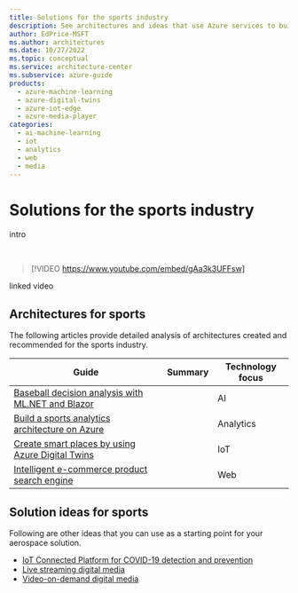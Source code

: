 ```yaml
---
title: Solutions for the sports industry
description: See architectures and ideas that use Azure services to build efficient, scalable, and reliable solutions in the sports industry.
author: EdPrice-MSFT
ms.author: architectures
ms.date: 10/27/2022
ms.topic: conceptual
ms.service: architecture-center
ms.subservice: azure-guide
products:
  - azure-machine-learning
  - azure-digital-twins
  - azure-iot-edge
  - azure-media-player
categories:
  - ai-machine-learning
  - iot
  - analytics
  - web
  - media
---
```


# Solutions for the sports industry

intro 

<br>

> [!VIDEO https://www.youtube.com/embed/gAa3k3UFFsw]

linked video 

## Architectures for sports

The following articles provide detailed analysis of architectures created and recommended for the sports industry.

|Guide  |Summary  |Technology focus  |
|---------|---------|---------|
| [Baseball decision analysis with ML.NET and Blazor](../data-guide/big-data/baseball-ml-workload.yml)     |         |    AI     |
|   [Build a sports analytics architecture on Azure](../example-scenario/analytics/sports-analytics-architecture-azure.yml)   |         |  Analytics       |
|  [Create smart places by using Azure Digital Twins](../example-scenario/iot/smart-places.yml)   |         |     IoT    |
|   [Intelligent e-commerce product search engine](../example-scenario/apps/ecommerce-search.yml)  |         |     Web    |

## Solution ideas for sports

Following are other ideas that you can use as a starting point for your aerospace solution.

- [IoT Connected Platform for COVID-19 detection and prevention](../solution-ideas/articles/iot-connected-platform.yml)
- [Live streaming digital media](../solution-ideas/articles/digital-media-live-stream.yml)
- [Video-on-demand digital media](../solution-ideas/articles/digital-media-video.yml)
